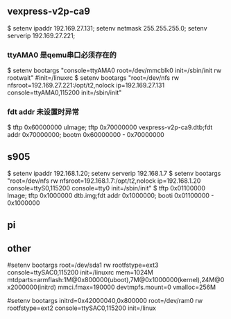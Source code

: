 ## vexpress-v2p-ca9
$ setenv ipaddr 192.169.27.131; setenv netmask 255.255.255.0; setenv serverip 192.169.27.221;

### ttyAMA0 是qemu串口必须存在的 
$ setenv bootargs "console=ttyAMA0 root=/dev/mmcblk0 init=/sbin/init rw rootwait" #init=/linuxrc
$ setenv bootargs "root=/dev/nfs rw nfsroot=192.169.27.221:/opt/t2,nolock ip=192.169.27.131 console=ttyAMA0,115200  init=/sbin/init"
### fdt addr 未设置时异常
$ tftp 0x60000000 uImage; tftp 0x70000000 vexpress-v2p-ca9.dtb;fdt addr 0x70000000; bootm 0x60000000 - 0x70000000


## s905
$ setenv ipaddr 192.168.1.20; setenv serverip 192.168.1.7
$ setenv bootargs "root=/dev/nfs rw nfsroot=192.168.1.7:/opt/t2,nolock ip=192.168.1.20 console=ttyS0,115200 console=tty0 init=/sbin/init"
$ tftp 0x01100000 Image; tftp 0x1000000 dtb.img;fdt addr 0x1000000; booti 0x01100000 - 0x1000000


## pi




## other
#setenv bootargs root=/dev/sda1 rw rootfstype=ext3 console=ttySAC0,115200 init=/linuxrc mem=1024M mtdparts=armflash:1M@0x800000(uboot),7M@0x1000000(kernel),24M@0x2000000(initrd) mmci.fmax=190000 devtmpfs.mount=0 vmalloc=256M

#setenv bootargs initrd=0x42000040,0x800000 root=/dev/ram0 rw rootfstype=ext2 console=ttySAC0,115200 init=/linux
